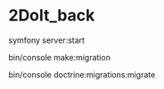 # 2DoIt_back

symfony server:start

bin/console make:migration

bin/console doctrine:migrations:migrate